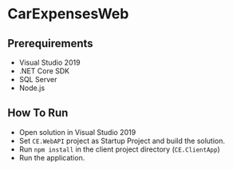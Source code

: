 # CarExpensesWeb

## Prerequirements

* Visual Studio 2019
* .NET Core SDK
* SQL Server
* Node.js

## How To Run

* Open solution in Visual Studio 2019
* Set `CE.WebAPI` project as Startup Project and build the solution.
* Run `npm install` in the client project directory (`CE.ClientApp`)
* Run the application.